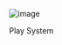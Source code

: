 ![image](https://user-images.githubusercontent.com/72978307/142045677-dd44dc69-649b-423c-87c7-276aefd18f89.png)

Play System


